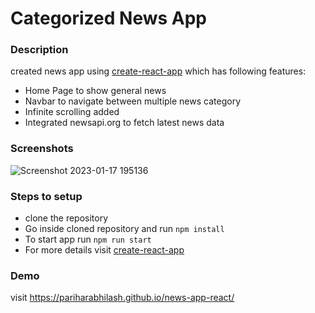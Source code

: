 # Categorized News App

### Description 
created news app using [create-react-app](https://create-react-app.dev/docs/getting-started/) which has following features:
* Home Page to show general news 
* Navbar to navigate between multiple news category
* Infinite scrolling added 
* Integrated newsapi.org to fetch latest news data

### Screenshots 

![Screenshot 2023-01-17 195136](https://user-images.githubusercontent.com/120083268/212926181-cf2a5e49-6596-4fb1-a645-c6f966376b3a.png)

### Steps to setup

* clone the repository 
* Go inside cloned repository and run `npm install`
* To start app run `npm run start` 
* For more details visit [create-react-app](https://create-react-app.dev/docs/getting-started/)

### Demo 

visit  https://pariharabhilash.github.io/news-app-react/
